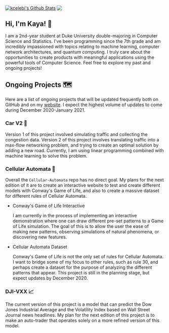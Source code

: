 <a href="https://github.com/kcelebi">
<img align="center" alt="kcelebi's Github Stats" src="https://github-readme-stats.codestackr.vercel.app/api?username=kcelebi&show_icons=true&hide_border=true&count_private=true&include_all_commits=true&theme=vue" /></a>

<a href="https://github.com/kcelebi">
  <img align="center" src="https://github-readme-stats.anuraghazra1.vercel.app/api/top-langs/?username=kcelebi&layout=compact&theme=vue&hide_border=true" />
</a>

## Hi, I'm Kaya! 👋

I am a 2nd-year student at Duke University double-majoring in Computer Science and Statistics. I've been programming since the 7th grade and am incredibly impassioned with topics relating to machine learning, computer network architectures, and quantum computing. I truly care about the opportunities to create products with meaningful applications using the powerful tools of Computer Science. Feel free to explore my past and ongoing projects! 

## Ongoing Projects 🗺

Here are a list of ongoing projects that will be updated frequently both on GitHub and on my <a href = "https://kayacelebi17.wixsite.com/website">website</a>. I expect the highest volume of updates to come during December 2020-January 2021. 

### Car V2 🚗

Version 1 of this project involved simulating traffic and collecting the congestion data. Version 2 of this project involves translating traffic into a max-flow networking problem, and trying to create an optimal solution by adding a new road. Currently, I am using linear programming combined with machine learning to solve this problem. 

### Cellular Automata 🔬

Overall the ``Cellular-Automata`` repo has no direct goal. My plans for the next edition of it are to create an interactive website to test and create different models with Conway's Game of Life, and also to create a massive dataset for different rules of Cellular Automata. 

* Conway's Game of Life Interactive

    I am currently in the process of implementing an interactive demonstration where one can draw different pre-set patterns to a Game of Life simulation. The goal of this is to allow the user the ease of making new patterns, observing simulations of natural phenomena, or discovering new features.

* Cellular Automata Dataset

    Conway's Game of Life is not the only set of rules for Cellular Automata. I want to bridge some of my focus to other rules, such as rule 30, and perhaps create a dataset for the purpose of analyzing the different patterns that appear. This project is still in the planning stage, but expect updates by December 2020. 

### DJI-VXX 📈

The current version of this project is a model that can predict the Dow Jones Industrial Average and the Volatility Index based on Wall Street Journal news headlines. My plan for the next edition of this project is to make an auto-trader that operates solely on a more refined version of this model. 


